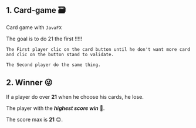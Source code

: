 ## 1. Card-game 🗃️


Card game with `JavaFX`

The goal is to do 21 the first !!!!!

    The First player clic on the card button until he don't want more card and clic on the button stand to validate.

    The Second player do the same thing.
    
## 2. Winner 😜

If a player do over **21** when he choose his cards, he lose.

The player with the ***highest score win*** 🥇. 

The score max is **21** 😍.
